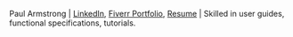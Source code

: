 Paul Armstrong | [LinkedIn](https://www.linkedin.com/in/paul-armstrong-9a12b340/), [Fiverr Portfolio](https://www.fiverr.com/pja_11), [Resume](https://drive.google.com/drive/folders/1chxrAI9_0bL7rOFPRNnqDyFXflkqzYmt?usp=sharing) | Skilled in user guides, functional specifications, tutorials.